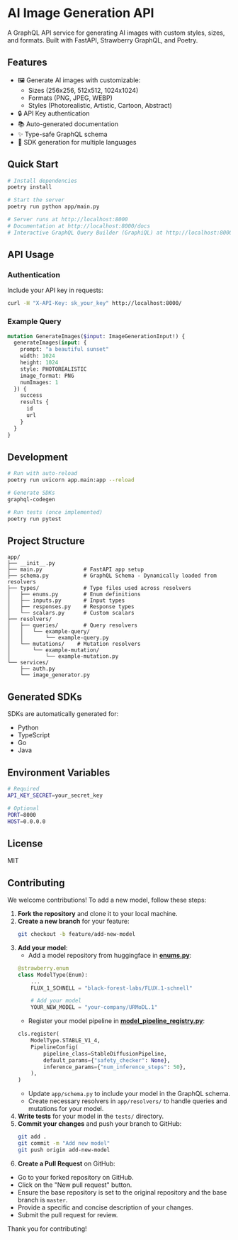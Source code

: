 # AI Image Generation API

A GraphQL API service for generating AI images with custom styles, sizes, and formats. Built with FastAPI, Strawberry GraphQL, and Poetry.

## Features

- 🖼️ Generate AI images with customizable:
  - Sizes (256x256, 512x512, 1024x1024)
  - Formats (PNG, JPEG, WEBP)
  - Styles (Photorealistic, Artistic, Cartoon, Abstract)
- 🔒 API Key authentication
- 📚 Auto-generated documentation
- ✨ Type-safe GraphQL schema
- 🔄 SDK generation for multiple languages

## Quick Start

```bash
# Install dependencies
poetry install

# Start the server
poetry run python app/main.py

# Server runs at http://localhost:8000
# Documentation at http://localhost:8000/docs
# Interactive GraphQL Query Builder (GraphiQL) at http://localhost:8000/graphql
```

## API Usage

### Authentication

Include your API key in requests:
```bash
curl -H "X-API-Key: sk_your_key" http://localhost:8000/
```

### Example Query

```graphql
mutation GenerateImages($input: ImageGenerationInput!) {
  generateImages(input: {
    prompt: "a beautiful sunset"
    width: 1024
    height: 1024
    style: PHOTOREALISTIC
    image_format: PNG
    numImages: 1
  }) {
    success
    results {
      id
      url
    }
  }
}
```

## Development

```bash
# Run with auto-reload
poetry run uvicorn app.main:app --reload

# Generate SDKs
graphql-codegen

# Run tests (once implemented)
poetry run pytest
```

## Project Structure

```
app/
├── __init__.py
├── main.py             # FastAPI app setup
├── schema.py           # GraphQL Schema - Dynamically loaded from resolvers
├── types/              # Type files used across resolvers
│   ├── enums.py        # Enum definitions
│   ├── inputs.py       # Input types
│   ├── responses.py    # Response types
│   └── scalars.py      # Custom scalars
├── resolvers/
│   ├── queries/        # Query resolvers
│   │   └── example-query/
│   │       └── example-query.py
│   └── mutations/    # Mutation resolvers
│       └── example-mutation/
│           └── example-mutation.py
└── services/
    ├── auth.py
    └── image_generator.py
```

## Generated SDKs

SDKs are automatically generated for:
- Python
- TypeScript
- Go
- Java

## Environment Variables

```bash
# Required
API_KEY_SECRET=your_secret_key

# Optional
PORT=8000
HOST=0.0.0.0
```

## License

MIT


## Contributing

We welcome contributions! To add a new model, follow these steps:

1. **Fork the repository** and clone it to your local machine.
2. **Create a new branch** for your feature:
    ```bash
    git checkout -b feature/add-new-model
    ```
3. **Add your model**:
    - Add a model repository from huggingface in [**enums.py**](./app/types/enums.py):
    ```python
    @strawberry.enum
    class ModelType(Enum):
        ...
        FLUX_1_SCHNELL = "black-forest-labs/FLUX.1-schnell"

        # Add your model
        YOUR_NEW_MODEL = "your-company/URMoDL.1"
    ```
    - Register your model pipeline in [**model_pipeline_registry.py**](./app/services/model_pipeline_registry.py):
    ```python
    cls.register(
        ModelType.STABLE_V1_4,
        PipelineConfig(
            pipeline_class=StableDiffusionPipeline,
            default_params={"safety_checker": None},
            inference_params={"num_inference_steps": 50},
        ),
    )
    ```
    - Update `app/schema.py` to include your model in the GraphQL schema.
    - Create necessary resolvers in `app/resolvers/` to handle queries and mutations for your model.
4. **Write tests** for your model in the `tests/` directory.
5. **Commit your changes** and push your branch to GitHub:
    ```bash
    git add .
    git commit -m "Add new model"
    git push origin add-new-model
    ```
6. **Create a Pull Request** on GitHub:
  - Go to your forked repository on GitHub.
  - Click on the "New pull request" button.
  - Ensure the base repository is set to the original repository and the base branch is `master`.
  - Provide a specific and concise description of your changes.
  - Submit the pull request for review.

Thank you for contributing!